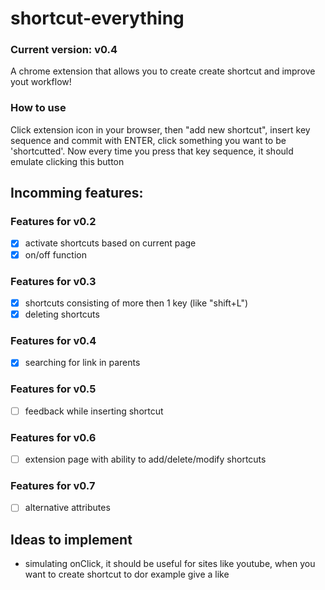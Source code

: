 # shortcut-everything
### Current version: v0.4
A chrome extension that allows you to create create shortcut and improve yout workflow!



### How to use
Click extension icon in your browser, then "add new shortcut", insert key sequence and commit with ENTER, click something you want to be 'shortcutted'.
Now every time you press that key sequence, it should emulate clicking this button


## Incomming features:

### Features for v0.2
- [X] activate shortcuts based on current page
- [X] on/off function

### Features for v0.3
- [X] shortcuts consisting of more then 1 key (like "shift+L")
- [X] deleting shortcuts

### Features for v0.4
- [X] searching for link in parents

### Features for v0.5
- [ ] feedback while inserting shortcut

### Features for v0.6
- [ ] extension page with ability to add/delete/modify shortcuts

### Features for v0.7
- [ ] alternative attributes


## Ideas to implement
- simulating onClick, it should be useful for sites like youtube, when you want to create shortcut to dor example give a like
